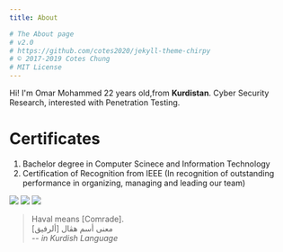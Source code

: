 ```yaml
---
title: About

# The About page
# v2.0
# https://github.com/cotes2020/jekyll-theme-chirpy
# © 2017-2019 Cotes Chung
# MIT License
---
```


Hi! I'm Omar Mohammed 22 years old,from **Kurdistan**.
Cyber Security Research, interested with Penetration Testing. 

# Certificates
1. Bachelor degree in Computer Scinece and Information Technology 
2. Certification of Recognition from IEEE (In recognition of outstanding performance in organizing, managing and leading our team)



[![](https://img.shields.io/badge/TryHackMe-0xhaval-red)](https://tryhackme.com/p/0xhaval)
[![](https://img.shields.io/badge/HTB-0xhaval-green)](https://www.hackthebox.eu/home/users/profile/425169)
[![](https://img.shields.io/badge/Bugcrowd-0xhaval-orange)](
https://bugcrowd.com/0xhaval)


> Haval means [Comrade]. <br>
> معنى أسم هڤال [ألرفيق] <br>
> -- <cite>in Kurdish Language</cite>
